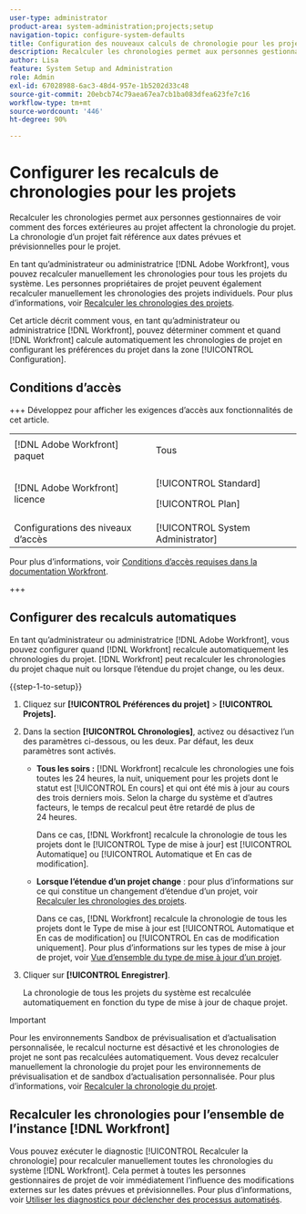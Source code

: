 ```yaml
---
user-type: administrator
product-area: system-administration;projects;setup
navigation-topic: configure-system-defaults
title: Configuration des nouveaux calculs de chronologie pour les projets
description: Recalculer les chronologies permet aux personnes gestionnaires de voir comment des forces extérieures au projet affectent la chronologie du projet. La chronologie d’un projet fait référence aux dates prévues et prévisionnelles pour le projet.
author: Lisa
feature: System Setup and Administration
role: Admin
exl-id: 67028988-6ac3-48d4-957e-1b5202d33c48
source-git-commit: 20ebcb74c79aea67ea7cb1ba083dfea623fe7c16
workflow-type: tm+mt
source-wordcount: '446'
ht-degree: 90%

---
```


# Configurer les recalculs de chronologies pour les projets

Recalculer les chronologies permet aux personnes gestionnaires de voir comment des forces extérieures au projet affectent la chronologie du projet. La chronologie d’un projet fait référence aux dates prévues et prévisionnelles pour le projet.

En tant qu’administrateur ou administratrice [!DNL Adobe Workfront], vous pouvez recalculer manuellement les chronologies pour tous les projets du système. Les personnes propriétaires de projet peuvent également recalculer manuellement les chronologies des projets individuels. Pour plus d’informations, voir [Recalculer les chronologies des projets](../../../manage-work/projects/manage-projects/recalculate-project-timeline.md).

Cet article décrit comment vous, en tant qu’administrateur ou administratrice [!DNL Workfront], pouvez déterminer comment et quand [!DNL Workfront] calcule automatiquement les chronologies de projet en configurant les préférences du projet dans la zone [!UICONTROL Configuration].

## Conditions d’accès

+++ Développez pour afficher les exigences d’accès aux fonctionnalités de cet article.

<table style="table-layout:auto"> 
 <col> 
 <col> 
 <tbody> 
  <tr> 
   <td>[!DNL Adobe Workfront] paquet</td> 
   <td><p>Tous</p></td> 
  </tr> 
  <tr> 
   <td>[!DNL Adobe Workfront] licence</td> 
   <td><p>[!UICONTROL Standard]</p>
       <p>[!UICONTROL Plan]</p></td>
  </tr> 
  <tr> 
   <td>Configurations des niveaux d’accès</td> 
   <td>[!UICONTROL System Administrator]</td> 
  </tr> 
 </tbody> 
</table>

Pour plus d’informations, voir [Conditions d’accès requises dans la documentation Workfront](/help/quicksilver/administration-and-setup/add-users/access-levels-and-object-permissions/access-level-requirements-in-documentation.md).

+++

## Configurer des recalculs automatiques

En tant qu’administrateur ou administratrice [!DNL Adobe Workfront], vous pouvez configurer quand [!DNL Workfront] recalcule automatiquement les chronologies du projet. [!DNL Workfront] peut recalculer les chronologies du projet chaque nuit ou lorsque l’étendue du projet change, ou les deux.

{{step-1-to-setup}}

1. Cliquez sur **[!UICONTROL Préférences du projet]** > **[!UICONTROL Projets].**

1. Dans la section **[!UICONTROL Chronologies]**, activez ou désactivez l’un des paramètres ci-dessous, ou les deux. Par défaut, les deux paramètres sont activés.

   * **Tous les soirs :** [!DNL Workfront&#x200B;&#x200B;&#x200B;] recalcule les chronologies une fois toutes les 24 heures, la nuit, uniquement pour les projets dont le statut est [!UICONTROL En cours] et qui ont été mis à jour au cours des trois derniers mois. Selon la charge du système et d’autres facteurs, le temps de recalcul peut être retardé de plus de 24 heures.

     Dans ce cas, [!DNL Workfront] recalcule la chronologie de tous les projets dont le [!UICONTROL Type de mise à jour] est [!UICONTROL Automatique] ou [!UICONTROL Automatique et En cas de modification].

   * **Lorsque l’étendue d’un projet change** : pour plus d’informations sur ce qui constitue un changement d’étendue d’un projet, voir [Recalculer les chronologies des projets](../../../manage-work/projects/manage-projects/recalculate-project-timeline.md).

     Dans ce cas, [!DNL Workfront] recalcule la chronologie de tous les projets dont le Type de mise à jour est [!UICONTROL Automatique et En cas de modification] ou [!UICONTROL En cas de modification uniquement].
Pour plus d’informations sur les types de mise à jour de projet, voir [Vue d’ensemble du type de mise à jour d’un projet](../../../manage-work/projects/planning-a-project/project-update-type-overview.md).

1. Cliquer sur **[!UICONTROL Enregistrer]**.

   La chronologie de tous les projets du système est recalculée automatiquement en fonction du type de mise à jour de chaque projet.

>[!IMPORTANT]
>
>Pour les environnements Sandbox de prévisualisation et d’actualisation personnalisée, le recalcul nocturne est désactivé et les chronologies de projet ne sont pas recalculées automatiquement. Vous devez recalculer manuellement la chronologie du projet pour les environnements de prévisualisation et de sandbox d’actualisation personnalisée. Pour plus d’informations, voir [Recalculer la chronologie du projet](/help/quicksilver/manage-work/projects/manage-projects/recalculate-project-timeline.md).


## Recalculer les chronologies pour l’ensemble de l’instance [!DNL Workfront]

Vous pouvez exécuter le diagnostic [!UICONTROL Recalculer la chronologie] pour recalculer manuellement toutes les chronologies du système [!DNL Workfront]. Cela permet à toutes les personnes gestionnaires de projet de voir immédiatement l’influence des modifications externes sur les dates prévues et prévisionnelles. Pour plus d’informations, voir [Utiliser les diagnostics pour déclencher des processus automatisés](../../../administration-and-setup/manage-workfront/run-diagnostics/use-diagnostics-to-trigger-automated-processes.md).
